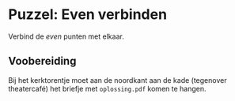 # Puzzel: Even verbinden
Verbind de *even* punten met elkaar.

## Voobereiding
Bij het kerktorentje moet aan de noordkant aan de kade (tegenover theatercafé) het briefje met `oplossing.pdf` komen te hangen.